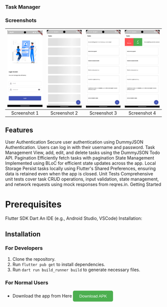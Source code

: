 ### Task Manager  
### Screenshots

| ![Screenshot 1](assets/screenshots/screen0.png) | ![Screenshot 2](assets/screenshots/screen2.png) | ![Screenshot 3](assets/screenshots/screen1.png) | ![Screenshot 4](assets/screenshots/screen3.png) |
|:--:|:--:|:--:|:--:|
| Screenshot 1 | Screenshot 2 | Screenshot 3 | Screenshot 4 |


## Features
User Authentication
Secure user authentication using DummyJSON Authentication.
Users can log in with their username and password.
Task Management
View, add, edit, and delete tasks using the DummyJSON Todo API.
Pagination
Efficiently fetch tasks with pagination
State Management
Implemented using BLoC for efficient state updates across the app.
Local Storage
Persist tasks locally using Flutter's Shared Preferences, ensuring data is retained even when the app is closed.
Unit Tests
Comprehensive unit tests cover task CRUD operations, input validation, state management, and network requests using mock responses from reqres.in.
Getting Started
# Prerequisites
Flutter SDK
Dart
An IDE (e.g., Android Studio, VSCode)
Installation:
## Installation

### For Developers

1. Clone the repository.
2. Run `flutter pub get` to install dependencies.
3. Run `dart run build_runner build` to generate necessary files.
### For Normal Users

- Download the app from Here <a href="https://www.upload-apk.com/xi3i21Yuer8HnX6" style="text-decoration:none;">
    <button style="background-color:#4CAF50; color:white; padding:10px 20px; border:none; border-radius:5px; cursor:pointer;">
        Download APK
    </button>
</a>


